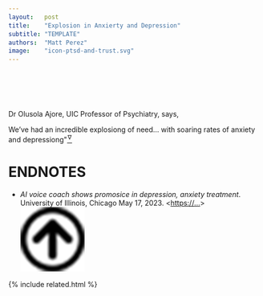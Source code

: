 ```yaml
---
layout:   post
title:    "Explosion in Anxierty and Depression"
subtitle: "TEMPLATE"
authors:  "Matt Perez"
image:    "icon-ptsd-and-trust.svg"
---
```


<div style="display:none;">
 <p></p>
</div>

<h1>&nbsp;</h1>
 <p>Dr Olusola Ajore, UIC Professor of Psychiatry, says,</p>
  <div class="_citation">
   <p><span class="_quotatespan">We&rsquo;ve had an incredible explosiong of need&hellip; with soaring rates of anxiety and depressiong"<a href="#en01"><sup id="bm01">&hairsp;&nabla;&hairsp;</sup></a></p>
  </div>

<h1 class="_section">ENDNOTES</h1>
 <ul>
  <li id="en01">
   <p class="_list-item">
    <em>AI voice coach shows promosice in depression, anxiety treatment</em>.
    University of Illinois, Chicago
    May 17, 2023.
    &lt;<a href="https://…" target="_blank">https://…</a>&gt;
    <a class="_uparrow" href="#bm01"><img src="/assets/img/arrow-up-icon.png"></a>
   </p>
  </li>
 </ul>

{% include related.html %}
